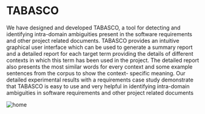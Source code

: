 # TABASCO
We have designed and developed TABASCO, a tool for detecting and identifying intra-domain ambiguities present in the software requirements and other project related documents. TABASCO provides an intuitive graphical user interface which can be used to generate a summary report and a detailed report for each target term providing the details of different contexts in which this term has been used in the project. The detailed report also presents the most similar words for every context and some example sentences from the corpus to show the context- specific meaning. Our detailed experimental results with a requirements case study demonstrate that TABASCO is easy to use and very helpful in identifying intra-domain ambiguities in software requirements and other project related documents

![home](https://user-images.githubusercontent.com/93342024/194392001-68f3a2da-e44c-4386-83e4-2f510db101a6.png)
